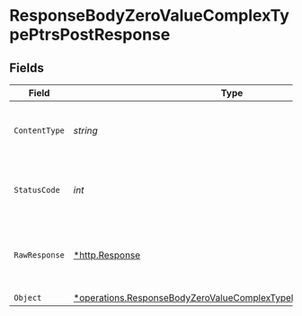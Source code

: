 # ResponseBodyZeroValueComplexTypePtrsPostResponse


## Fields

| Field                                                                                                                                               | Type                                                                                                                                                | Required                                                                                                                                            | Description                                                                                                                                         |
| --------------------------------------------------------------------------------------------------------------------------------------------------- | --------------------------------------------------------------------------------------------------------------------------------------------------- | --------------------------------------------------------------------------------------------------------------------------------------------------- | --------------------------------------------------------------------------------------------------------------------------------------------------- |
| `ContentType`                                                                                                                                       | *string*                                                                                                                                            | :heavy_check_mark:                                                                                                                                  | HTTP response content type for this operation                                                                                                       |
| `StatusCode`                                                                                                                                        | *int*                                                                                                                                               | :heavy_check_mark:                                                                                                                                  | HTTP response status code for this operation                                                                                                        |
| `RawResponse`                                                                                                                                       | [*http.Response](https://pkg.go.dev/net/http#Response)                                                                                              | :heavy_minus_sign:                                                                                                                                  | Raw HTTP response; suitable for custom response parsing                                                                                             |
| `Object`                                                                                                                                            | [*operations.ResponseBodyZeroValueComplexTypePtrsPostResponseBody](../../models/operations/responsebodyzerovaluecomplextypeptrspostresponsebody.md) | :heavy_minus_sign:                                                                                                                                  | OK                                                                                                                                                  |